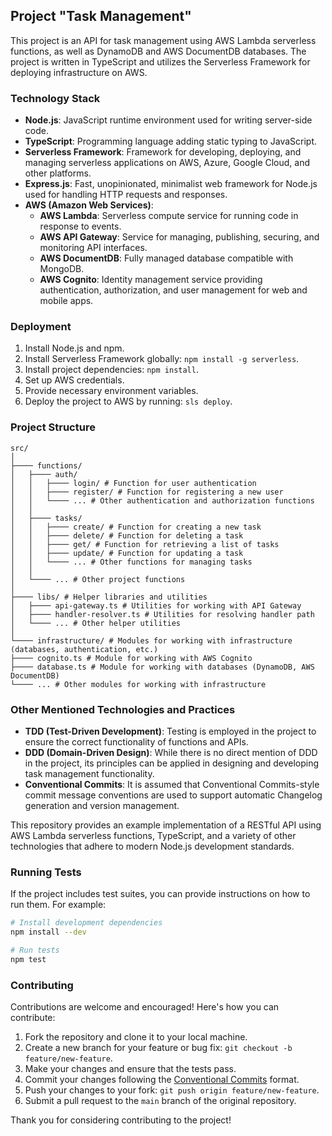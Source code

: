 ## Project "Task Management"

This project is an API for task management using AWS Lambda serverless functions, as well as DynamoDB and AWS DocumentDB databases. The project is written in TypeScript and utilizes the Serverless Framework for deploying infrastructure on AWS.

### Technology Stack

- **Node.js**: JavaScript runtime environment used for writing server-side code.
- **TypeScript**: Programming language adding static typing to JavaScript.
- **Serverless Framework**: Framework for developing, deploying, and managing serverless applications on AWS, Azure, Google Cloud, and other platforms.
- **Express.js**: Fast, unopinionated, minimalist web framework for Node.js used for handling HTTP requests and responses.
- **AWS (Amazon Web Services)**:
    - **AWS Lambda**: Serverless compute service for running code in response to events.
    - **AWS API Gateway**: Service for managing, publishing, securing, and monitoring API interfaces.
    - **AWS DocumentDB**: Fully managed database compatible with MongoDB.
    - **AWS Cognito**: Identity management service providing authentication, authorization, and user management for web and mobile apps.

### Deployment

1. Install Node.js and npm.
2. Install Serverless Framework globally: `npm install -g serverless`.
3. Install project dependencies: `npm install`.
4. Set up AWS credentials.
5. Provide necessary environment variables.
6. Deploy the project to AWS by running: `sls deploy`.

### Project Structure


```
src/
│
├──── functions/
│   ├──── auth/
│   │   ├──── login/ # Function for user authentication
│   │   ├──── register/ # Function for registering a new user
│   │   └──── ... # Other authentication and authorization functions
│   │
│   ├──── tasks/
│   │   ├──── create/ # Function for creating a new task
│   │   ├──── delete/ # Function for deleting a task
│   │   ├──── get/ # Function for retrieving a list of tasks
│   │   ├──── update/ # Function for updating a task
│   │   └──── ... # Other functions for managing tasks
│   │
│   └──── ... # Other project functions
│
├──── libs/ # Helper libraries and utilities
│   ├──── api-gateway.ts # Utilities for working with API Gateway
│   ├──── handler-resolver.ts # Utilities for resolving handler path
│   └──── ... # Other helper utilities
│
└──── infrastructure/ # Modules for working with infrastructure (databases, authentication, etc.)
├──── cognito.ts # Module for working with AWS Cognito
├──── database.ts # Module for working with databases (DynamoDB, AWS DocumentDB)
└──── ... # Other modules for working with infrastructure
```


### Other Mentioned Technologies and Practices

- **TDD (Test-Driven Development)**: Testing is employed in the project to ensure the correct functionality of functions and APIs.
- **DDD (Domain-Driven Design)**: While there is no direct mention of DDD in the project, its principles can be applied in designing and developing task management functionality.
- **Conventional Commits**: It is assumed that Conventional Commits-style commit message conventions are used to support automatic Changelog generation and version management.

This repository provides an example implementation of a RESTful API using AWS Lambda serverless functions, TypeScript, and a variety of other technologies that adhere to modern Node.js development standards.

### Running Tests

If the project includes test suites, you can provide instructions on how to run them. For example:

```bash
# Install development dependencies
npm install --dev

# Run tests
npm test
```

### Contributing

Contributions are welcome and encouraged! Here's how you can contribute:

1. Fork the repository and clone it to your local machine.
2. Create a new branch for your feature or bug fix: `git checkout -b feature/new-feature`.
3. Make your changes and ensure that the tests pass.
4. Commit your changes following the [Conventional Commits](https://www.conventionalcommits.org/) format.
5. Push your changes to your fork: `git push origin feature/new-feature`.
6. Submit a pull request to the `main` branch of the original repository.

Thank you for considering contributing to the project!
